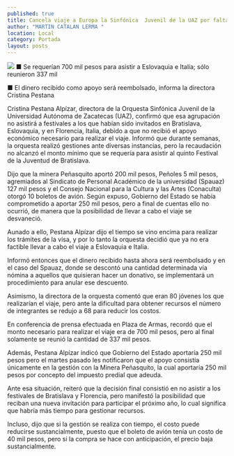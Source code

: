 ```yaml
---
published: true
title: Cancela viaje a Europa la Sinfónica  Juvenil de la UAZ por falta de fondos
author: "MARTIN CATALAN LERMA "
location: Local
category: Portada
layout: posts
---
```


![](http://i.imgur.com/MticnAWm.jpg)
■ Se requerían 700 mil pesos para asistir a Eslovaquia e Italia; sólo reunieron 337 mil

■ El dinero recibido como apoyo será reembolsado, informa la directora Cristina Pestana

Cristina Pestana Alpízar, directora de la Orquesta Sinfónica Juvenil de la Universidad Autónoma de Zacatecas (UAZ), confirmó que esa agrupación no asistirá a festivales a los que habían sido invitados en Bratislava, Eslovaquia, y en Florencia, Italia, debido a que no recibió el apoyo económico necesario para realizar el viaje.
Informó que durante semanas, la orquesta realizó gestiones ante diversas instancias, pero la recaudación no alcanzó el monto mínimo que se requería para asistir al quinto Festival de la Juventud de Bratislava.

Dijo que la minera Peñasquito aportó 200 mil pesos, Peñoles 5 mil pesos, agremiados al Sindicato de Personal Académico de la universidad (Spauaz) 127 mil pesos y el Consejo Nacional para la Cultura y las Artes (Conaculta) otorgó 10 boletos de avión.
Según expuso, Gobierno del Estado se había comprometido a aportar 250 mil pesos, pero a final de cuentas ello no ocurrió, de manera que la posibilidad de llevar a cabo el viaje se desvaneció.

Aunado a ello, Pestana Alpízar dijo el tiempo se vino encima para realizar los trámites de la visa, y por lo tanto la orquesta decidió que ya no era factible llevar a cabo el viaje a Eslovaquia e Italia.

Informó entonces que el dinero recibido hasta ahora será reembolsado y en el caso del Spauaz, donde se descontó una cantidad determinada vía nómina a aquellos que quisieran hacer un donativo, se implementará un procedimiento para anular ese descuento.

Asimismo, la directora de la orquesta comentó que eran 80 jóvenes los que realizarían el viaje, pero ante la dificultad para obtener recursos el número de integrantes se redujo a 68 para reducir los costos.

En conferencia de prensa efectuada en Plaza de Armas, recordó que el monto necesario para realizar el viaje era de 700 mil pesos, pero al final solamente se reunió la cantidad de 337 mil pesos.

Además, Pestana Alpízar indicó que Gobierno del Estado aportaría 250 mil pesos pero el martes pasado les notificaron que el apoyo consistía únicamente en la gestión con la Minera Peñasquito, la cual aportaría 250 mil pesos por concepto del impuesto predial que adeuda.

Ante esa situación, reiteró que la decisión final consistió en no asistir a los festivales de Bratislava y Florencia, pero manifestó la posibilidad que reciban una nueva invitación para participar el próximo año, lo cual significa que habría más tiempo para gestionar recursos.

Incluso, dijo que si la gestión se realiza con tiempo, el costo puede reducirse sustancialmente, puesto que el boleto de avión tenía un costo de 40 mil pesos, pero si la compra se hace con anticipación, el precio baja sustancialmente.
